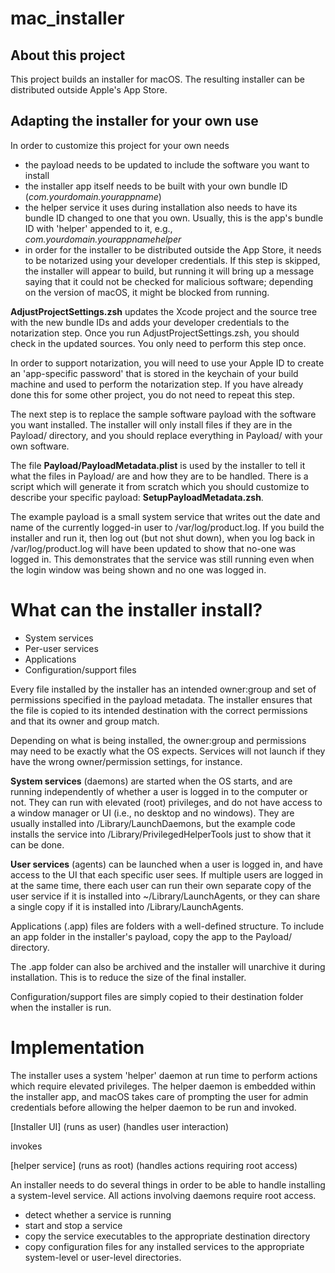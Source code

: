 # mac_installer

About this project
------------------

This project builds an installer for macOS. 
The resulting installer can be distributed outside Apple's App Store.

Adapting the installer for your own use
---------------------------------------

In order to customize this project for your own needs
- the payload needs to be updated to include the software you want to install
- the installer app itself needs to be built with your own bundle ID (_com.yourdomain.yourappname_)
- the helper service it uses during installation also needs to have its bundle ID changed to one that you own. Usually, this is the app's bundle ID with 'helper' appended to it, e.g., _com.yourdomain.yourappnamehelper_
- in order for the installer to be distributed outside the App Store, it needs to be notarized using your developer credentials. If this step is skipped, the installer will appear to build, but running it will bring up a message saying that it could not be checked for malicious software; depending on the version of macOS, it might be blocked from running.

**AdjustProjectSettings.zsh** updates the Xcode project and the source tree with the new
bundle IDs and adds your developer credentials to the notarization step.
Once you run AdjustProjectSettings.zsh, you should check in the updated sources.
You only need to perform this step once.

In order to support notarization, you will need to use your Apple ID to create an 'app-specific
password' that is stored in the keychain of your build machine and used to perform the notarization
step. If you have already done this for some other project, you do not need to repeat this step.

The next step is to replace the sample software payload with the software you want installed.
The installer will only install files if they are in the Payload/ directory, and you should replace
everything in Payload/ with your own software.

The file **Payload/PayloadMetadata.plist** is used by the installer to tell it what the files in Payload/ are and how they are to be handled. There is a script which will generate it from scratch which you
should customize to describe your specific payload: **SetupPayloadMetadata.zsh**.

The example payload is a small system service that writes out the date and name of the
currently logged-in user to /var/log/product.log.
If you build the installer and run it, then log out (but not shut down), when you log back in
/var/log/product.log will have been updated to show that no-one was logged in. This
demonstrates that the service was still running even when the login window was being shown
and no one was logged in.

# What can the installer install?

- System services
- Per-user services
- Applications
- Configuration/support files

Every file installed by the installer has an intended owner:group and set of permissions specified
in the payload metadata. The installer ensures that the file is copied to its intended
destination with the correct permissions and that its owner and group match.

Depending on what is being installed, the owner:group and permissions may need to be exactly what the
OS expects. Services will not launch if they have the wrong owner/permission settings, for instance.
 
**System services** (daemons) are started when the OS starts, and are running independently of
whether a user is logged in to the computer or not. They can run with elevated (root)
privileges, and do not have access to a window manager or UI (i.e., no desktop and no
windows). They are usually installed into /Library/LaunchDaemons, but the example code
installs the service into /Library/PrivilegedHelperTools just to show that it can be done.

**User services** (agents) can be launched when a user is logged in, and have access to the
UI that each specific user sees. If multiple users are logged in at the same time,
there each user can run their own separate copy of the user service if it is installed
into ~/Library/LaunchAgents, or they can share a single copy if it is installed into
/Library/LaunchAgents.

Applications (.app) files are folders with a well-defined structure. To include an app
folder in the installer's payload, copy the app to the Payload/ directory.

The .app folder can also be archived and the installer will unarchive it during installation.
This is to reduce the size of the final installer.

Configuration/support files are simply copied to their destination folder when the installer is run.

# Implementation

The installer uses a system 'helper' daemon at run time to perform actions which
require elevated privileges. The helper daemon is embedded within the installer app,
and macOS takes care of prompting the user for admin credentials before allowing the
helper daemon to be run and invoked.

[Installer UI] (runs as user)
(handles user interaction)

invokes

[helper service] (runs as root)
(handles actions requiring root access)
  
An installer needs to do several things in order to be able to handle installing
a system-level service. All actions involving daemons require root access.
- detect whether a service is running
- start and stop a service
- copy the service executables to the appropriate destination directory
- copy configuration files for any installed services to the
appropriate system-level or user-level directories.

